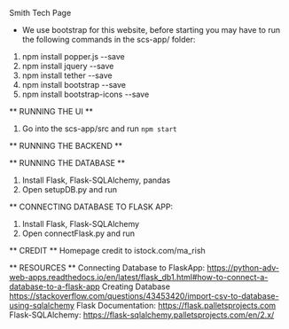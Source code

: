 Smith Tech Page 
* We use bootstrap for this website, before starting you may have to run the following commands in the scs-app/ folder: 

1) npm install popper.js --save 
2) npm install jquery --save
3) npm install tether --save 
4) npm install bootstrap --save 
5) npm install bootstrap-icons --save

** RUNNING THE UI ** 
1) Go into the scs-app/src and run `npm start`

** RUNNING THE BACKEND ** 

** RUNNING THE DATABASE **
1) Install Flask, Flask-SQLAlchemy, pandas
2) Open setupDB.py and run

** CONNECTING DATABASE TO FLASK APP:
1) Install Flask, Flask-SQLAlchemy
2) Open connectFlask.py and run

** CREDIT ** 
Homepage credit to istock.com/ma_rish 

** RESOURCES ** 
Connecting Database to FlaskApp: https://python-adv-web-apps.readthedocs.io/en/latest/flask_db1.html#how-to-connect-a-database-to-a-flask-app 
Creating Database https://stackoverflow.com/questions/43453420/import-csv-to-database-using-sqlalchemy 
Flask Documentation: https://flask.palletsprojects.com Flask-SQLAlchemy: https://flask-sqlalchemy.palletsprojects.com/en/2.x/
